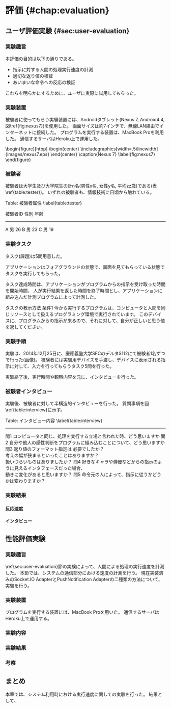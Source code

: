 # 評価 {#chap:evaluation}

## ユーザ評価実験 {#sec:user-evaluation}

### 実験趣旨

本評価の目的は以下の通りである。

- 指示に対する人間の処理実行速度の計測
- 適切な返り値の検証
- あいまいな命令への反応の検証

これらを明らかにするために、ユーザに実際に試用してもらった。

### 実験装置

被験者に使ってもらう実験装置には、Androidタブレット(Nexus 7, Android4.4, 図\ref{fig:nexus7})を使用した。
画面サイズは約7インチで、無線LAN経由でインターネットに接続した。
プログラムを実行する装置は、MacBook Proを利用した。
通信するサーバはHeroku上で運用した。

\begin{figure}[htbp]
  \begin{center}
  \includegraphics[width=.5\linewidth]{images/nexus7.eps}
  \end{center}
  \caption{Nexus 7}
  \label{fig:nexus7}
\end{figure}

### 被験者

被験者は大学生及び大学院生の計n名(男性x名, 女性y名, 平均zz歳)である(表\ref{table:tester})。
いずれの被験者も、情報技術に日頃から触れている。

Table: 被験者属性 \label{table:tester}

被験者ID 性別 年齢
---     --- ---
A       男   26
B       男   23
C       男   19

### 実験タスク

タスク(課題)は5問用意した。

アプリケーションはフォアグラウンドの状態で、画面を見てもらっている状態でタスクを実行してもらった。

タスク達成時間は、アプリケーションがプログラムからの指示を受け取った時間を開始時間、
人が実行結果を返した時間を終了時間とし、アプリケーションに組み込んだ計測プログラムによって計測した。

タスクの教示方法
条件1 今から実行するプログラムは、コンピュータと人間を同じリソースとして扱えるプログラミング環境で実行されています。
このデバイスに、プログラムからの指示が来るので、それに対して、自分が正しいと思う値を返してください。


### 実験手順

実験は、2014年12月25日に、慶應義塾大学SFCのデルタS112にて被験者1名ずつで行った(画像)。
被験者には実験用デバイスを手渡し、デバイスに表示される指示に対して、入力を行ってもらうタスク5問を行った。

実験終了後、実行時間や観察内容を元に、インタビューを行った。

### 被験者インタビュー

実験後、被験者に対して半構造的インタビューを行った。
質問事項を図\ref{table:interview}に示す。

Table: インタビュー内容 \label{table:interview}

---- ------------------------------------------------------------------------
問1   コンピュータと同じ、処理を実行する立場と言われた時、どう思いますか
問2   自分や他人の感性判断をプログラムに組み込むことについて、どう思いますか
問3   返り値のフォーマット指定は 必要でしたか？ <br>
      考えの幅が狭まるといったことはありますか？ <br>
      扱いづらいものはありましたか？
問4   好きなキャラや俳優などからの指示のように見えるインタフェースだった場合、<br>
      動きに変化があると思いますか？
問5   命令元の人によって、指示に従うかどうかは変わりますか？

### 実験結果

#### 反応速度

#### インタビュー

## 性能評価実験

### 実験趣旨

\ref{sec:user-evaluation}節の実験によって、人間による処理の実行速度を計測した。
本節では、システムの通信部分における速度の計測を行う。
現在実装済みのSocket.IO AdapterとPushNotification Adapterの二種類の方法について、実験を行う。

### 実験装置

プログラムを実行する装置には、MacBook Proを用いた。
通信するサーバはHeroku上で運用する。

### 実験内容

### 実験結果

### 考察

## まとめ

本章では、システム利用時における実行速度に関しての実験を行った。
結果として、
